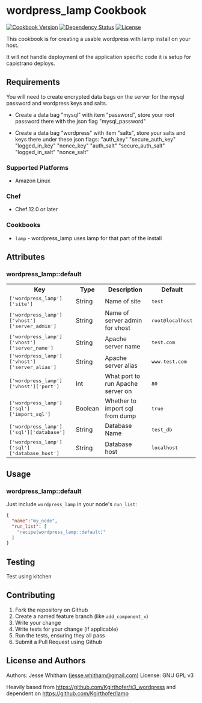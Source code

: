 # wordpress_lamp Cookbook
[![Cookbook Version](https://img.shields.io/cookbook/v/wordpress_lamp.svg?style=flat)](https://supermarket.chef.io/cookbooks/wordpress_lamp)
[![Dependency Status](http://img.shields.io/gemnasium/whithajess/wordpress_lamp.svg?style=flat)](https://gemnasium.com/whithajess/wordpress_lamp)
[![License](https://img.shields.io/github/license/whithajess/wordpress_lamp.svg)](https://www.gnu.org/licenses/gpl.txt)

This cookbook is for creating a usable wordpress with lamp install on your host.

It will not handle deployment of the application specific code it is setup for capistrano deploys.

## Requirements

You will need to create encrypted data bags on the server for the mysql password and wordpress keys and salts.

- Create a data bag "mysql" with item "password", store your root password there with the json flag "mysql_password"

- Create a data bag "wordpress" with item "salts", store your salts and keys there under these json flags:
    "auth_key"
    "secure_auth_key"
    "logged_in_key"
    "nonce_key"
    "auth_salt"
    "secure_auth_salt"
    "logged_in_salt"
    "nonce_salt"

### Supported Platforms

- Amazon Linux

### Chef

- Chef 12.0 or later

### Cookbooks

- `lamp` - wordpress_lamp uses lamp for that part of the install

## Attributes

### wordpress_lamp::default

<table>
  <tr>
    <th>Key</th>
    <th>Type</th>
    <th>Description</th>
    <th>Default</th>
  </tr>
  <tr>
    <td><tt>['wordpress_lamp']['site']</tt></td>
    <td>String</td>
    <td>Name of site</td>
    <td><tt>test</tt></td>
  </tr>
  <tr>
    <td><tt>['wordpress_lamp']['vhost']['server_admin']</tt></td>
    <td>String</td>
    <td>Name of server admin for vhost</td>
    <td><tt>root@localhost</tt></td>
  </tr>
  <tr>  
    <td><tt>['wordpress_lamp']['vhost']['server_name']</tt></td>
    <td>String</td>
    <td>Apache server name</td>
    <td><tt>test.com</tt></td>
  </tr>
  <tr>  
    <td><tt>['wordpress_lamp']['vhost']['server_alias']</tt></td>
    <td>String</td>
    <td>Apache server alias</td>
    <td><tt>www.test.com</tt></td>
  </tr>
  <tr>  
    <td><tt>['wordpress_lamp']['vhost']['port']</tt></td>
    <td>Int</td>
    <td>What port to run Apache server on</td>
    <td><tt>80</tt></td>
  </tr>
  <tr>  
    <td><tt>['wordpress_lamp']['sql']['import_sql']</tt></td>
    <td>Boolean</td>
    <td>Whether to import sql from dump</td>
    <td><tt>true</tt></td>
  </tr>
  <tr>  
    <td><tt>['wordpress_lamp']['sql']['database']</tt></td>
    <td>String</td>
    <td>Database Name</td>
    <td><tt>test_db</tt></td>
  </tr>  
  <tr>  
    <td><tt>['wordpress_lamp']['sql']['database_host']</tt></td>
    <td>String</td>
    <td>Database host</td>
    <td><tt>localhost</tt></td>            
  </tr>
</table>

## Usage

### wordpress_lamp::default

Just include `wordpress_lamp` in your node's `run_list`:

```json
{
  "name":"my_node",
  "run_list": [
    "recipe[wordpress_lamp::default]"
  ]
}
```

## Testing

Test using kitchen

## Contributing

1. Fork the repository on Github
2. Create a named feature branch (like `add_component_x`)
3. Write your change
4. Write tests for your change (if applicable)
5. Run the tests, ensuring they all pass
6. Submit a Pull Request using Github

## License and Authors

Authors: Jesse Whitham (jesse.whitham@gmail.com)
License: GNU GPL v3

Heavily based from https://github.com/Kgirthofer/s3_wordpress
and dependent on https://github.com/Kgirthofer/lamp
